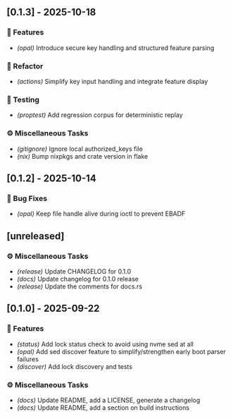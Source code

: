 ## [0.1.3] - 2025-10-18

### 🚀 Features

- *(opal)* Introduce secure key handling and structured feature parsing

### 🚜 Refactor

- *(actions)* Simplify key input handling and integrate feature display

### 🧪 Testing

- *(proptest)* Add regression corpus for deterministic replay

### ⚙️ Miscellaneous Tasks

- *(gitignore)* Ignore local authorized_keys file
- *(nix)* Bump nixpkgs and crate version in flake
## [0.1.2] - 2025-10-14

### 🐛 Bug Fixes

- *(opal)* Keep file handle alive during ioctl to prevent EBADF
## [unreleased]

### ⚙️ Miscellaneous Tasks

- *(release)* Update CHANGELOG for 0.1.0
- *(docs)* Update changelog for 0.1.0 release
- *(release)* Update the comments for docs.rs
## [0.1.0] - 2025-09-22

### 🚀 Features

- *(status)* Add lock status check to avoid using nvme sed at all
- *(opal)* Add sed discover feature to simplify/strengthen early boot parser failures
- *(discover)* Add lock discovery and tests

### ⚙️ Miscellaneous Tasks

- *(docs)* Update README, add a LICENSE, generate a changelog
- *(docs)* Update README, add a section on build instructions
